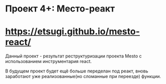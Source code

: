 # Проект 4+: Место-реакт

# https://etsugi.github.io/mesto-react/

Данный проект - результат реструктуризации проекта Mesto с использованием инструментария react.

В будущем проект будет ещё больше переделан под реакт, вновь заработают уже реализованные(но сломанные при переезде) функции.
